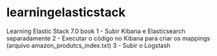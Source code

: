 # learningelasticstack
Learning Elastic Stack 7.0 book
1 - Subir Kibana e Elasticsearch separadamente
2 - Executar o código no Kibana para criar os mappings (arquivo amazon_produtcs_index.txt)
3 - Subir o Logstash
